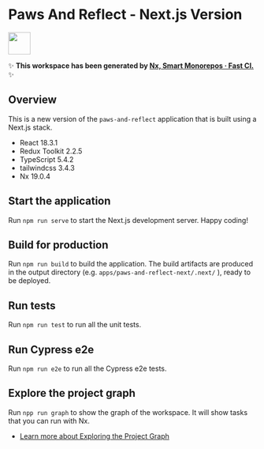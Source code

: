 # Paws And Reflect - Next.js Version

<a alt="Nx logo" href="https://nx.dev" target="_blank" rel="noreferrer"><img src="https://raw.githubusercontent.com/nrwl/nx/master/images/nx-logo.png" width="45"></a>

✨ **This workspace has been generated by [Nx, Smart Monorepos · Fast CI.](https://nx.dev)** ✨

## Overview

This is a new version of the `paws-and-reflect` application
that is built using a Next.js stack.

- React 18.3.1
- Redux Toolkit 2.2.5
- TypeScript 5.4.2
- tailwindcss 3.4.3
- Nx 19.0.4

## Start the application

Run `npm run serve` to start the Next.js development server. Happy coding!

## Build for production

Run `npm run build` to build the application. The build artifacts are produced in the output directory (e.g. `apps/paws-and-reflect-next/.next/` ), ready to be deployed.

## Run tests

Run `npm run test` to run all the unit tests.

## Run Cypress e2e

Run `npm run e2e` to run all the Cypress e2e tests.

## Explore the project graph

Run `npp run graph` to show the graph of the workspace.
It will show tasks that you can run with Nx.

- [Learn more about Exploring the Project Graph](https://nx.dev/core-features/explore-graph)
